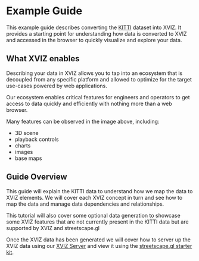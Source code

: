 # Example Guide

This example guide describes converting the [KITTI](http://www.cvlibs.net/datasets/kitti) dataset
into XVIZ. It provides a starting point for understanding how data is converted to XVIZ and accessed
in the browser to quickly visualize and explore your data.

## What XVIZ enables

Describing your data in XVIZ allows you to tap into an ecosystem that is decoupled from any specific
platform and allowed to optimize for the target use-cases powered by web applications.

Our ecosystem enables critical features for engineers and operators to get access to data quickly
and efficiently with nothing more than a web browser.

Many features can be observed in the image above, including:

- 3D scene
- playback controls
- charts
- images
- base maps

## Guide Overview

This guide will explain the KITTI data to understand how we map the data to XVIZ elements. We will
cover each XVIZ concept in turn and see how to map the data and manage data dependencies and
relationships.

This tutorial will also cover some optional data generation to showcase some XVIZ features that are
not currently present in the KITTI data but are supported by XVIZ and streetscape.gl

Once the XVIZ data has been generated we will cover how to server up the XVIZ data using our
[XVIZ Server](/docs/getting-started/xviz-server.md) and view it using the
[streetscape.gl starter kit](https://github.com/uber/streetscape.gl/blob/master/docs/get-started/starter-kit.md).
